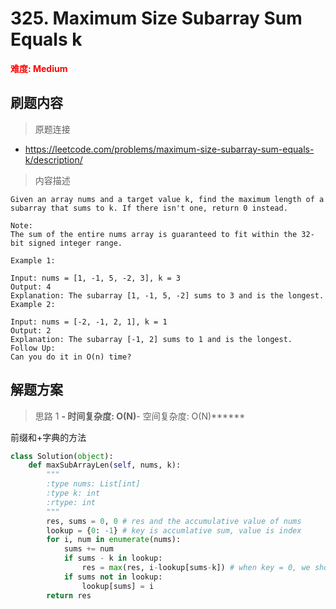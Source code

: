 # 325. Maximum Size Subarray Sum Equals k

**<font color=red>难度: Medium</font>**

## 刷题内容

> 原题连接

* https://leetcode.com/problems/maximum-size-subarray-sum-equals-k/description/

> 内容描述

```
Given an array nums and a target value k, find the maximum length of a subarray that sums to k. If there isn't one, return 0 instead.

Note:
The sum of the entire nums array is guaranteed to fit within the 32-bit signed integer range.

Example 1:

Input: nums = [1, -1, 5, -2, 3], k = 3
Output: 4 
Explanation: The subarray [1, -1, 5, -2] sums to 3 and is the longest.
Example 2:

Input: nums = [-2, -1, 2, 1], k = 1
Output: 2 
Explanation: The subarray [-1, 2] sums to 1 and is the longest.
Follow Up:
Can you do it in O(n) time?
```

## 解题方案

> 思路 1
******- 时间复杂度: O(N)******- 空间复杂度: O(N)******


前缀和+字典的方法

```python
class Solution(object):
    def maxSubArrayLen(self, nums, k):
        """
        :type nums: List[int]
        :type k: int
        :rtype: int
        """
        res, sums = 0, 0 # res and the accumulative value of nums
        lookup = {0: -1} # key is accumlative sum, value is index
        for i, num in enumerate(nums):
            sums += num
            if sums - k in lookup:
                res = max(res, i-lookup[sums-k]) # when key = 0, we should just use i+1
            if sums not in lookup:
                lookup[sums] = i 
        return res
```


